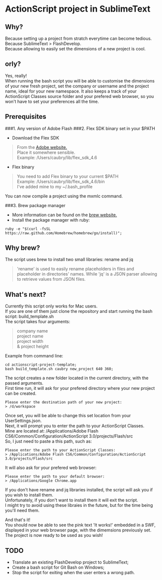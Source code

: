 # ActionScript project in SublimeText

## Why?
Because setting up a project from stratch everytime can become tedious.  
Because SublimeText > FlashDevelop.  
Because allowing to easily set the dimensions of a new project is cool.  

## orly?
Yes, really!  
When running the bash script you will be able to customise the dimensions of your new fresh project,
set the company or username and the project name, ideal for your new namespace.
It also keeps a track of your ActionScript Classes source folder and your prefered web browser, 
so you won't have to set your preferences all the time. 

## Prerequisites 
###1. Any version of Adobe Flash
###2. Flex SDK binary set in your $PATH

- Download the Flex SDK  
> From the [Adobe website.](http://www.adobe.com/devnet/flex/flex-sdk-download.html)  
> Place it somewhere sensible.  
> Example: /Users/caubry/lib/flex_sdk_4.6  

- Flex binary
> You need to add Flex binary to your current $PATH  
> Example: /Users/caubry/lib/flex_sdk_4.6/bin  
> I've added mine to my ~/.bash_profile  

You can now compile a project using the mxmlc command.  

###3. Brew package manager

- More information can be found on the [brew website.](http://brew.sh/)  
- Install the package manager with ruby:

```
ruby -e "$(curl -fsSL https://raw.github.com/Homebrew/homebrew/go/install)";
```

## Why brew?

The script uses brew to install two small libraries: rename and jq  
> 'rename' is used to easily rename placeholders in files and placeholder in directories' names. While 'jq' is a JSON parser allowing to retrieve values from JSON files.

## What's next?

Currently this script only works for Mac users.  
If you are one of them just clone the repository and start running the bash script: build_template.sh  
The script takes four arguments:
> company name  
> project name  
> project width  
> & project height  

Example from command line:  

```
cd actionscript-project-template;  
bash build_template.sh caubry new_project 640 360;
```

The script creates a new folder located in the current directory, with the passed arguments.  
First time run, it will ask for your prefered directory where your new project can be created.  

```
Please enter the destination path of your new project:
> /d/workspace
```

Once set, you will be able to change this set location from your UserSettings.json.  
Next, it will prompt you to enter the path to your ActionScript Classes.  
Mine are located at: /Applications/Adobe Flash CS6/Common/Configuration/ActionScript 3.0/projects/Flash/src  
So, I just need to paste a this path, such as:

```
Please enter the path to your ActionScript Classes:
> /Applications/Adobe Flash CS6/Common/Configuration/ActionScript 3.0/projects/Flash/src
```

It will also ask for your prefered web browser: 

```
Please enter the path to your default browser:
> /Applications/Google Chrome.app
```

If you don't have rename and jq libraries installed, the script will ask you if you wish to install them.  
Unfortunately, if you don't want to install them it will exit the script.  
I might try to avoid using these libraies in the future, but for the time being you'll need them.

And that's it!  
You should now be able to see the pink text 'It works!' embedded in a SWF, displayed in your web browser page, with the dimemsions previously set.  
The project is now ready to be used as you wish!

## TODO

- Translate an existing FlashDevelop project to SublimeText;
- Create a bash script for Git Bash on Windows;
- Stop the script for exiting when the user enters a wrong path.

